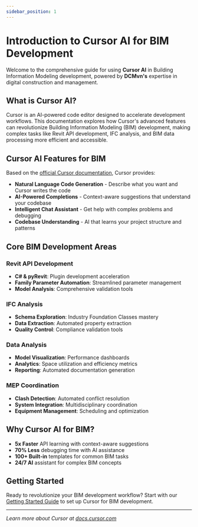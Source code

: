 ```yaml
---
sidebar_position: 1
---
```


# Introduction to Cursor AI for BIM Development

Welcome to the comprehensive guide for using **Cursor AI** in Building Information Modeling development, powered by **DCMvn's** expertise in digital construction and management.

## What is Cursor AI?

Cursor is an AI-powered code editor designed to accelerate development workflows. This documentation explores how Cursor's advanced features can revolutionize Building Information Modeling (BIM) development, making complex tasks like Revit API development, IFC analysis, and BIM data processing more efficient and accessible.

## Cursor AI Features for BIM

Based on the [official Cursor documentation](https://docs.cursor.com/en/welcome), Cursor provides:

- **Natural Language Code Generation** - Describe what you want and Cursor writes the code
- **AI-Powered Completions** - Context-aware suggestions that understand your codebase
- **Intelligent Chat Assistant** - Get help with complex problems and debugging
- **Codebase Understanding** - AI that learns your project structure and patterns

## Core BIM Development Areas

### Revit API Development
- **C# & pyRevit**: Plugin development acceleration
- **Family Parameter Automation**: Streamlined parameter management
- **Model Analysis**: Comprehensive validation tools

### IFC Analysis
- **Schema Exploration**: Industry Foundation Classes mastery
- **Data Extraction**: Automated property extraction
- **Quality Control**: Compliance validation tools

### Data Analysis
- **Model Visualization**: Performance dashboards
- **Analytics**: Space utilization and efficiency metrics
- **Reporting**: Automated documentation generation

### MEP Coordination
- **Clash Detection**: Automated conflict resolution
- **System Integration**: Multidisciplinary coordination
- **Equipment Management**: Scheduling and optimization

## Why Cursor AI for BIM?

- **5x Faster** API learning with context-aware suggestions
- **70% Less** debugging time with AI assistance
- **100+ Built-in** templates for common BIM tasks
- **24/7 AI** assistant for complex BIM concepts

## Getting Started

Ready to revolutionize your BIM development workflow? Start with our [Getting Started Guide](./getting-started/installation) to set up Cursor for BIM development.

---

*Learn more about Cursor at [docs.cursor.com](https://docs.cursor.com/en/welcome)*
